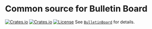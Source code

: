 Common source for Bulletin Board
===========================
[![Crates.io](https://img.shields.io/crates/v/bulletin-board-common?style=flat-square)](https://crates.io/crates/bulletin-board-common)
[![Crates.io](https://img.shields.io/crates/d/bulletin-board-common?style=flat-square)](https://crates.io/crates/bulletin-board-common)
[![License](https://img.shields.io/badge/license-Apache%202.0-blue?style=flat-square)](https://github.com/YShoji-HEP/BulletinBoard/blob/main/LICENSE.txt)
See [`BulletinBoard`](https://github.com/YShoji-HEP/BulletinBoard) for details.
